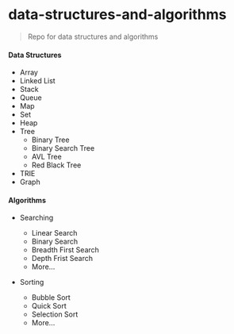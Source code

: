 # data-structures-and-algorithms

> Repo for data structures and algorithms

#### Data Structures

- Array
- Linked List
- Stack
- Queue
- Map
- Set
- Heap
- Tree
  - Binary Tree
  - Binary Search Tree
  - AVL Tree
  - Red Black Tree
- TRIE
- Graph

#### Algorithms

- Searching

  - Linear Search
  - Binary Search
  - Breadth First Search
  - Depth Frist Search
  - More...

- Sorting

  - Bubble Sort
  - Quick Sort
  - Selection Sort
  - More...
